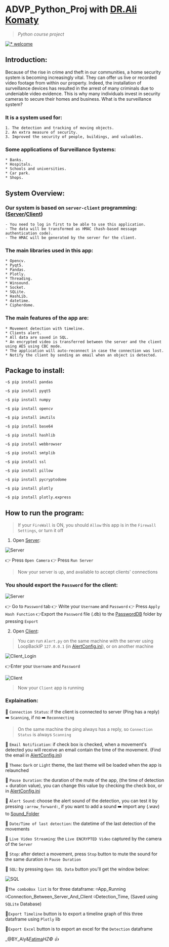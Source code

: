 # ADVP_Python_Proj with [DR.Ali Komaty](https://github.com/AKomaty)
>_Python course project_

[![* welcome](https://img.shields.io/badge/contributions-welcome-brightgreen.svg?style=flat)](https://github.com/dwyl/esta/issues)

## Introduction:

Because of the rise in crime and theft in our communities, a home security system is becoming increasingly vital. They can offer us live or recorded video footage from within our property. Indeed, the installation of surveillance devices has resulted in the arrest of many criminals due to undeniable video evidence. This is why many individuals invest in security cameras to secure their homes and business.
What is the surveillance system? 

### It is a system used for: 
	1. The detection and tracking of moving objects.
	2. An extra measure of security.
	3. Improved the security of people, buildings, and valuables.

### Some applications of Surveillance Systems:
	* Banks.
	* Hospitals.
	* Schools and universities.
	* Car park.
	* Shops.

## System Overview:

### Our system is based on **`server-client`** programming: ([Server](#how-to-run-the-program)/[Client](#how-to-run-the-program))
    - You need to log in first to be able to use this application.
    - The data will be transformed as HMAC (hash-based message authentication code).
    - The HMAC will be generated by the server for the client.

### The main libraries used in this app:
	* Opencv.
	* Pyqt5.
	* Pandas.
	* Plotly.
	* Threading.
	* Winsound.
	* Socket.
	* SQLite.
	* HashLib.
	* datetime.
	* Cipherdome.

### The main features of the app are:
	* Movement detection with timeline.
	* Clients alert.
	* All data are saved in SQL. 
	* An encrypted video is transferred between the server and the client using AES using CBC mode.
	* The application will auto-reconnect in case the connection was lost.
	* Notify the client by sending an email when an object is detected.
	
## Package to install:
   `~$ pip install pandas`
   
   `~$ pip install pyqt5`
   
   `~$ pip install numpy`
   
   `~$ pip install opencv`
   
   `~$ pip install imutils`
   
   `~$ pip install base64`
   
   `~$ pip install hashlib`
   
   `~$ pip install webbrowser`
   
   `~$ pip install smtplib`
    
   `~$ pip install ssl`
   
   `~$ pip install pillow`
   
   `~$ pip install pycryptodome`
   
   `~$ pip install plotly`
   
   `~$ pip install plotly.express`
   
  
	
## How to run the program:
>If your `FireWall` is ON, you should `Allow` this app is in the `Firewall Settings`, or turn it off

1. Open [Server](https://github.com/AHazimy/ADVP_Python_Proj/edit/main/Server.py):
  
  ![Server](https://github.com/AHazimy/ADVP_Python_Proj/blob/main/ScreenShots/Run_camera_and_server.png)
  
  :point_right: Press `Open Camera`
  :point_right: Press `Run Server`
  
  >Now your server is up, and available to accept clients' connections

  ### You should export the `Password` for the client:
  
  ![Server](https://github.com/AHazimy/ADVP_Python_Proj/blob/main/ScreenShots/Export_pass_to_client.png)
  
  :point_right: Go to `Password` tab :point_right: Write your `Username` and `Password` :point_right: Press `Apply Hash Function` :point_right:Export the `Password` file (.db) to the [PasswordDB](https://github.com/AHazimy/ADVP_Python_Proj/blob/main/PasswordDB) folder by pressing `Export`
  
2. Open [Client](https://github.com/AHazimy/ADVP_Python_Proj/edit/main/Alert.py):
  >You can run `Alert.py` on the same machine with the server using LoopBackIP `127.0.0.1` (in [AlertConfig.ini](https://github.com/AHazimy/ADVP_Python_Proj/edit/main/AlertConfig.ini)), or on another machine

  ![Client_Login](https://github.com/AHazimy/ADVP_Python_Proj/blob/main/ScreenShots/Login.png)
  
  :point_right:Enter your `Username` and `Password`
  
  ![Client](https://github.com/AHazimy/ADVP_Python_Proj/blob/main/ScreenShots/Client.png)
  
  >Now your `Client` app is running
  
  ### Explaination:
   :diamond_shape_with_a_dot_inside: `Connection Status`: if the client is connected to server (Ping has a reply) :arrow_right: `Scanning`, if no :arrow_right: `Reconnecting`
   
   >On the same machine the ping always has a reply, so `Connection Status` is always `Scanning`
      
   :diamond_shape_with_a_dot_inside: `Email Notification`: if check box is checked, when a movement's detected you will receive an email contain the time of the movement. (Find the email in [AlertConfig.ini](https://github.com/AHazimy/ADVP_Python_Proj/edit/main/AlertConfig.ini))
   
   :diamond_shape_with_a_dot_inside: `Theme`: `Dark` or `Light` theme, the last theme will be loaded when the app is relaunched
   
   :diamond_shape_with_a_dot_inside: `Pause Duration`: the duration of the mute of the app, (the time of detection + duration value), you can change this value by checking the check box, or in [AlertConfig.ini](https://github.com/AHazimy/ADVP_Python_Proj/edit/main/AlertConfig.ini)
   
   :diamond_shape_with_a_dot_inside: `Alert Sound`: choose the alert sound of the detection, you can test it by pressing `:arrow_forward:`, if you want to add a sound :arrow_right: import any (.wav) to  [Sound_Folder](https://github.com/AHazimy/ADVP_Python_Proj/edit/main/Sound)
   
   :diamond_shape_with_a_dot_inside: `Date/Time of last detection`: the datetime of the last detection of the movements
   
   :diamond_shape_with_a_dot_inside: `Live Video Streaming`: the `Live ENCRYPTED Video` captured by the camera of the `Server`
   
   :diamond_shape_with_a_dot_inside: `Stop`: after detect a movement, press `Stop` button to mute the sound for the same duration in `Pause Duration`
   
   :diamond_shape_with_a_dot_inside: `SQL`: by pressing `Open SQL Data` button you'll get the window below:
   
   ![SQL](https://github.com/AHazimy/ADVP_Python_Proj/blob/main/ScreenShots/SQL.png)
    
   :small_blue_diamond:`The comboBox list` is for three dataframe: :white_medium_small_square:App_Running :white_medium_small_square:Connection_Between_Server_And_Client :white_medium_small_square:Detection_Time, (Saved using `SQLite` Database)
   
   :small_blue_diamond:`Export Timeline` button is to export a timeline graph of this three dataframe using `Plotly` lib
   
   :small_blue_diamond:`Export Excel` button is to export an excel for the `Detection` dataframe
     
      

  
  
_@BY_Aly&[Fatima](https://github.com/hazimyfatima)_HZ:copyright: :+1:_
